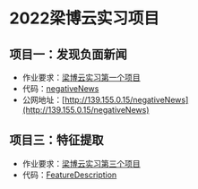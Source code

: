 # 2022梁博云实习项目
## 项目一：发现负面新闻
* 作业要求：[梁博云实习第一个项目](梁博云实习第一个项目（A班）.pdf)
* 代码：[negativeNews](/negativeNews/)
* 公网地址：[http://139.155.0.15/negativeNews](http://139.155.0.15/negativeNews)

## 项目三：特征提取
* 作业要求：[梁博云实习第三个项目](梁博云实习A班第三个项目B班第二个项目.pdf)
* 代码：[FeatureDescription](/FeatureDescription/)